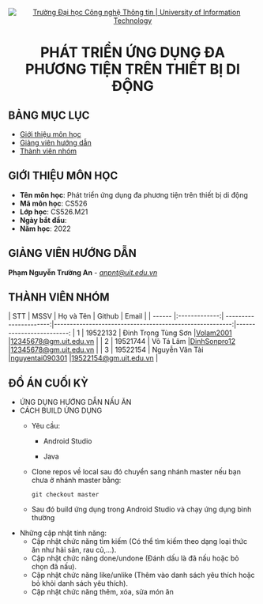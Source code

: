 <!-- Banner -->
<p align="center">
  <a href="https://www.uit.edu.vn/" title="Trường Đại học Công nghệ Thông tin" style="border: none;">
    <img src="https://i.imgur.com/WmMnSRt.png" alt="Trường Đại học Công nghệ Thông tin | University of Information Technology">
  </a>
</p>

<!-- Title -->
<h1 align="center"><b>PHÁT TRIỂN ỨNG DỤNG ĐA PHƯƠNG TIỆN TRÊN THIẾT BỊ DI ĐỘNG</b></h1>



## BẢNG MỤC LỤC
* [ Giới thiệu môn học](#gioithieumonhoc)
* [ Giảng viên hướng dẫn](#giangvien)
* [ Thành viên nhóm](#thanhvien)
## GIỚI THIỆU MÔN HỌC
<a name="gioithieumonhoc"></a>
* **Tên môn học**: Phát triển ứng dụng đa phương tiện trên thiết bị di động
* **Mã môn học**: CS526
* **Lớp học**: CS526.M21
* **Ngày bắt đầu**: 
* **Năm học**: 2022

## GIẢNG VIÊN HƯỚNG DẪN
<a name="giangvien"></a>
**Phạm Nguyễn Trường An** - *anpnt@uit.edu.vn*

## THÀNH VIÊN NHÓM
<a name="thanhvien"></a>
| STT    | MSSV          | Họ và Tên              | Github                                                  | Email                   |
| ------ |:-------------:| ----------------------:|--------------------------------------------------------:|-------------------------:
| 1      | 19522132      | Đinh Trọng Tùng Sơn    |[Volam2001](https://github.com/volam2001)                |12345678@gm.uit.edu.vn   |
| 2      | 19521744      | Võ Tá Lâm              |[DinhSonpro12](https://github.com/DinhSonpro12)          |12345678@gm.uit.edu.vn   |
| 3      | 19522154      | Nguyễn Văn Tài         |[nguyentai090301](https://github.com/nguyentai090301)    |19522154@gm.uit.edu.vn   |
## ĐỒ ÁN CUỐI KỲ
- ỨNG DỤNG HƯỚNG DẪN NẤU ĂN
- CÁCH BUILD ỨNG DỤNG
  + Yêu cầu:
  
    + Android Studio
  
    + Java

  + Clone repos về local sau đó chuyển sang nhánh master nếu bạn chưa ở nhánh master bằng: 
 
        git checkout master
  + Sau đó build ứng dụng trong Android Studio và chạy ứng dụng bình thường
- Những cập nhật tính năng:
  + Cập nhật chức năng tìm kiếm (Có thể tìm kiếm theo dạng loại thức ăn như hải sản, rau củ,...).
  + Cập nhật chức năng done/undone (Đánh dấu là đã nấu hoặc bỏ chọn đã nấu).
  + Cập nhật chức năng like/unlike (Thêm vào danh sách yêu thích hoặc bỏ khỏi danh sách yêu thích).
  + Cập nhật chức năng thêm, xóa, sửa món ăn
